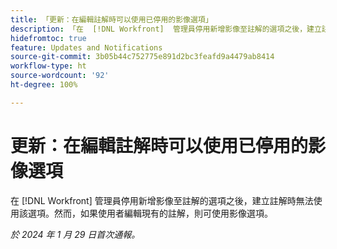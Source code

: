 ```yaml
---
title: 「更新：在編輯註解時可以使用已停用的影像選項」
description: 「在  [!DNL Workfront]  管理員停用新增影像至註解的選項之後，建立註解時無法使用該選項。然而，如果使用者編輯現有的註解，則可使用影像選項。」
hidefromtoc: true
feature: Updates and Notifications
source-git-commit: 3b05b44c752775e891d2bc3feafd9a4479ab8414
workflow-type: ht
source-wordcount: '92'
ht-degree: 100%

---
```



# 更新：在編輯註解時可以使用已停用的影像選項

在 [!DNL Workfront] 管理員停用新增影像至註解的選項之後，建立註解時無法使用該選項。然而，如果使用者編輯現有的註解，則可使用影像選項。

_於 2024 年 1 月 29 日首次通報。_
